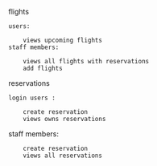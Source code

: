 

flights

    users:

        views upcoming flights
    staff members:

        views all flights with reservations
        add flights
reservations

    login users :

        create reservation
        views owns reservations
staff members:

        create reservation
        views all reservations